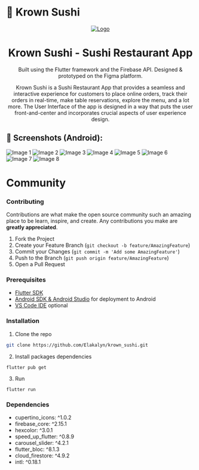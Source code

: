 
# 🍣 Krown Sushi

<p align="center">
  <a href="https://github.com/Elakalyn/auto_oasis_App">
    <img src="https://media.discordapp.net/attachments/1138848453502435368/1153614304147419246/pngtree-sushi-logo-png-image_6552022-removebg-preview.png?width=415&height=415" alt="Logo">
  </a>

<h1 align="center">Krown Sushi - Sushi Restaurant App</h1>

<p align="center">Built using the Flutter framework and the Firebase API. Designed & prototyped on the Figma platform.</p>

</p>

<p align="center"> Krown Sushi is a Sushi Restaurant App that provides a seamless and interactive experience for customers to place online orders, track their orders in real-time, make table reservations, explore the menu, and a lot more. The User Interface of the app is designed in a way that puts the user front-and-center and incorporates crucial aspects of user experience design. </p>

## 📱 Screenshots (Android):

<div style=div style="display: flex; justify-content: space-between;">
  <img src="https://media.discordapp.net/attachments/673875945198714920/1157242267543801856/Screenshot_2023-09-29-11-40-43-21_5bf616616f338ec0a5d7d656669a5263.jpg?ex=6517e559&is=651693d9&hm=949b7699647a9a208890909f4805d37da1916353a69d55d5caa25af3339f83ba&=&width=192&height=427" alt="Image 1">
  <img src="https://media.discordapp.net/attachments/673875945198714920/1157242267304730644/Screenshot_2023-09-29-11-34-50-88_5bf616616f338ec0a5d7d656669a5263.jpg?ex=6517e559&is=651693d9&hm=77a946221af7f7c6ba287281008bad226334484a4495ed7effa8469ed9b81046&=&width=192&height=427" alt="Image 2">
  <img src="https://media.discordapp.net/attachments/673875945198714920/1157242269192175616/Screenshot_2023-09-29-11-35-18-50_5bf616616f338ec0a5d7d656669a5263.jpg?ex=6517e559&is=651693d9&hm=c9797c8685c72c35d9cf6f42c76a88eb2a66051ccb4ec1c77e7de340cfdd4d0b&=&width=192&height=427" alt="Image 3">
  <img src="https://media.discordapp.net/attachments/673875945198714920/1157242268923727883/Screenshot_2023-09-29-11-35-56-77_5bf616616f338ec0a5d7d656669a5263.jpg?ex=6517e559&is=651693d9&hm=d9f20962abee5057900d458ca7ccc84c9e613d7797693206d279f7224cc54144&=&width=192&height=427" alt="Image 4">
  <img src="https://media.discordapp.net/attachments/673875945198714920/1157242268688850994/Screenshot_2023-09-29-11-37-31-55_5bf616616f338ec0a5d7d656669a5263.jpg?ex=6517e559&is=651693d9&hm=6171a44aa6d857d3831b68661c8d29a30f972bab5cf21d3f7a7a2e71ce7dee32&=&width=192&height=427" alt="Image 5">
  <img src="https://media.discordapp.net/attachments/673875945198714920/1157242268437200917/Screenshot_2023-09-29-11-38-07-14_5bf616616f338ec0a5d7d656669a5263.jpg?ex=6517e559&is=651693d9&hm=1c54feb1ea4bdf7fd057ba8d842e8a9a776a2cbaa205358a4c5ae8e221fb7509&=&width=192&height=427" alt="Image 6">
  <img src="https://media.discordapp.net/attachments/673875945198714920/1157242268114227311/Screenshot_2023-09-29-11-38-24-74_5bf616616f338ec0a5d7d656669a5263.jpg?ex=6517e559&is=651693d9&hm=86af22c5012a5aad7d50acc74e1875991d72ee18c8a3885c2db0b0be3b9e6382&=&width=192&height=427" alt="Image 7">
  <img src="https://media.discordapp.net/attachments/673875945198714920/1157242267816443945/Screenshot_2023-09-29-11-40-05-96_5bf616616f338ec0a5d7d656669a5263.jpg?ex=6517e559&is=651693d9&hm=577c38ce729020cec41749f022c562a11a56f0270f5ddd636c3f2511ba844c04&=&width=192&height=427" alt="Image 8">
</div>

# Community

### Contributing

Contributions are what make the open source community such an amazing place to be learn, inspire, and create. Any contributions you make are **greatly appreciated**.

1. Fork the Project
2. Create your Feature Branch (`git checkout -b feature/AmazingFeature`)
3. Commit your Changes (`git commit -m 'Add some AmazingFeature'`)
4. Push to the Branch (`git push origin feature/AmazingFeature`)
5. Open a Pull Request

### Prerequisites

- [Flutter SDK](https://flutter.dev)
- [Android SDK & Android Studio](https://developer.android.com/studio) for deployment to Android
- [VS Code IDE](https://code.visualstudio.com/) optional


### Installation

1. Clone the repo

```sh
git clone https://github.com/Elakalyn/krown_sushi.git
```

2. Install packages dependencies

```
flutter pub get
```

3. Run

```
flutter run
```


### Dependencies

- cupertino_icons: ^1.0.2
- firebase_core: ^2.15.1
- hexcolor: ^3.0.1
- speed_up_flutter: ^0.8.9
- carousel_slider: ^4.2.1
- flutter_bloc: ^8.1.3
- cloud_firestore: ^4.9.2
- intl: ^0.18.1
